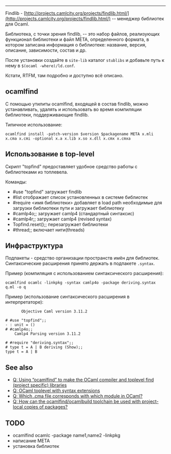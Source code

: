 * * * * *

Findlib -
[http://projects.camlcity.org/projects/findlib.html/](http://projects.camlcity.org/projects/findlib.html/)
-- менеджер библиотек для Ocaml.

Библиотека, с точки зрения findlib, -- это набор файлов, реализующих
функционал библиотеки и файл META, определенного формата, в котором
записана информация о библиотеке: название, версия, описание,
зависимости, состав и др.

После установки создайте в `site-lib` каталог `stublibs` и добавьте путь к нему в 
`$(ocaml -where)/ld.conf`.

Кстати, RTFM, там подробно и доступно всё описано.

ocamlfind
---------

С помощью утилиты ocamlfind, входящей в состав findlib, можно
устанавливать, удалять и использовать во время компиляции библиотеки,
поддерживающие findlib.

Типичное использование:

```
ocamlfind install -patch-version $version $packagename META x.mli x.cma x.cmi -optional x.a x.lib x.so x.dll x.cmx x.cmxa
```

Использование в top-level
-------------------------

Скрипт "topfind" предоставляет удобное средство работы с библиотеками из
топлевела.

Команды:

-   \#use "topfind" загружает findlib
-   \#list отображает список установленных в системе библиотек
-   \#require <имя библиотеки\> добавляет в load path необходимые для
    загрузки библиотеки пути и загружает библиотеку
-   \#camlp4o;; загружает camlp4 (стандартный синтаксис)
-   \#camlp4r;; загружает camlp4 (revised syntax)
-   Topfind.reset();; перезагружает библиотеки
-   \#thread;; включает нити(threads)

Инфраструктура
--------------

Подпакеты - средство организации пространств имён для библиотек.
Синтаксические расширения принято держать в подпакете `.syntax`.

Пример (компиляция с использованием синтаксического расширения):

```
ocamlfind ocamlc -linkpkg -syntax camlp4o -package deriving.syntax q.ml -o q
```

Пример (использование синтаксического расширения в интерпретаторе):

```
       Objective Caml version 3.11.2

# #use "topfind";;
- : unit = ()
# #camlp4o;;
	Camlp4 Parsing version 3.11.2

# #require "deriving.syntax";;
# type t = A | B deriving (Show);;
type t = A | B
```

See also
--------

- [Q: Using “ocamlfind” to make the OCaml compiler and toplevel find (project specific) libraries](http://stackoverflow.com/questions/2023173/using-ocamlfind-to-make-the-ocaml-compiler-and-toplevel-find-project-specific/2056896#2056896)
- [Q: OCaml toplevel with syntax extensions](http://stackoverflow.com/questions/7438373/ocaml-toplevel-with-syntax-extensions)
- [Q: Which .cma file corresponds with which module in OCaml?](http://stackoverflow.com/a/9717348/118799)
- [Q: How can the ocamlfind/ocamlbuild toolchain be used with project-local copies of packages?](http://stackoverflow.com/questions/7274960/how-can-the-ocamlfind-ocamlbuild-toolchain-be-used-with-project-local-copies-of)

TODO
----

- ocamlfind ocamlc -package name1,name2 -linkpkg
- написание META
- установка библиотек
